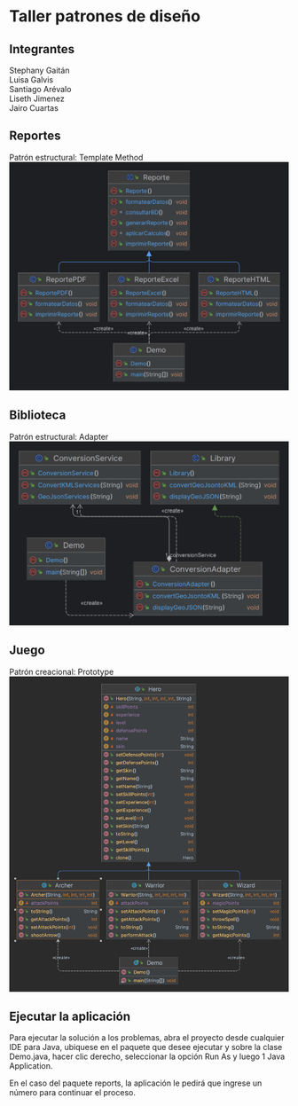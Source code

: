 # Taller patrones de diseño
## Integrantes
Stephany Gaitán  
Luisa Galvis  
Santiago Arévalo  
Liseth Jimenez  
Jairo Cuartas
## Reportes
Patrón estructural: Template Method
![image info](./src/main/java/org/unisabana/reports/UML.png)

## Biblioteca
Patrón estructural: Adapter
![image info](./src/main/java/org/unisabana/library/UML.png)

## Juego
Patrón creacional: Prototype
![image info](./src/main/java/org/unisabana/game/UML.png)
## Ejecutar la aplicación
Para ejecutar la solución a los problemas, abra el proyecto desde cualquier IDE para Java, ubiquese en el paquete que desee ejecutar y sobre la clase Demo.java, hacer clic derecho, seleccionar la opción Run As y luego 1 Java Application.

En el caso del paquete reports, la aplicación le pedirá que ingrese un número para continuar el proceso.   